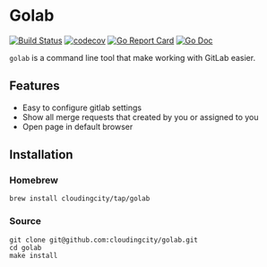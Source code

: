 # Golab

[![Build Status](https://travis-ci.com/cloudingcity/golab.svg?branch=master)](https://travis-ci.com/cloudingcity/golab)
[![codecov](https://codecov.io/gh/cloudingcity/golab/branch/master/graph/badge.svg)](https://codecov.io/gh/cloudingcity/golab)
[![Go Report Card](https://goreportcard.com/badge/github.com/cloudingcity/golab)](https://goreportcard.com/report/github.com/cloudingcity/golab)
[![Go Doc](https://img.shields.io/badge/godoc-reference-blue.svg?style=flat)](http://godoc.org/github.com/cloudingcity/golab)

`golab` is a command line tool that make working with GitLab easier.

## Features

- Easy to configure gitlab settings
- Show all merge requests that created by you or assigned to you
- Open page in default browser

## Installation

### Homebrew

```shell script
brew install cloudingcity/tap/golab
```

### Source

```shell script
git clone git@github.com:cloudingcity/golab.git
cd golab
make install
```
